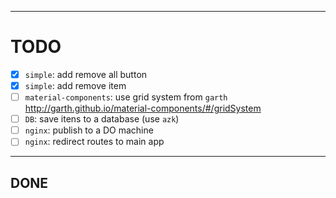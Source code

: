--------------------

# TODO

- [x] `simple`: add remove all button
- [x] `simple`: add remove item
- [ ] `material-components`: use grid system from `garth` http://garth.github.io/material-components/#/gridSystem
- [ ] `DB`: save itens to a database (use `azk`)
- [ ] `nginx`: publish to a DO machine
- [ ] `nginx`: redirect routes to main app

--------------------

## DONE
